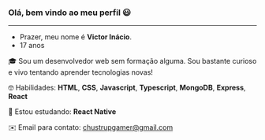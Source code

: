 ### Olá, bem vindo ao meu perfil 😃
<hr>

- Prazer, meu nome é  **Victor Inácio**. <br>
- 17 anos

🎓 Sou um desenvolvedor web sem formação alguma. Sou bastante curioso e vivo tentando aprender tecnologias novas! <br>

🤓 Habilidades: **HTML**, **CSS**, **Javascript**, **Typescript**, **MongoDB**, **Express**, **React** <br>

:thinking: Estou estudando: **React Native**

✉️ Email para contato: chustrupgamer@gmail.com 




<!--
**ChustrupFx/ChustrupFx** is a ✨ _special_ ✨ repository because its `README.md` (this file) appears on your GitHub profile.

Here are some ideas to get you started:

- 🔭 I’m currently working on ...
- 🌱 I’m currently learning ...
- 👯 I’m looking to collaborate on ...
- 🤔 I’m looking for help with ...
- 💬 Ask me about ...
- 📫 How to reach me: ...
- 😄 Pronouns: ..
- ⚡ Fun fact: ...
-->
